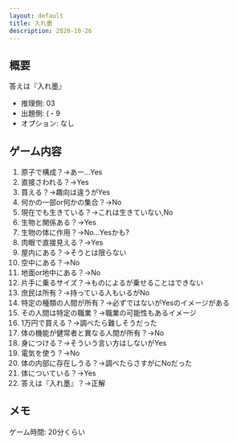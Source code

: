 ```yaml
---
layout: default
title: 入れ墨
description: 2020-10-26
---
```


## 概要

答えは『入れ墨』

- 推理側: 03
- 出題側: (・9
- オプション: なし

## ゲーム内容

1. 原子で構成？→あー…Yes
2. 直接さわれる？→Yes
3. 買える？→趣向は違うがYes
4. 何かの一部or何かの集合？→No
5. 現在でも生きている？→これは生きていない,No
6. 生物と関係ある？→Yes
7. 生物の体に作用？→No…Yesかも?
8. 肉眼で直接見える？→Yes
9. 屋内にある？→そうとは限らない
10. 空中にある？→No
11. 地面or地中にある？→No
12. 片手に乗るサイズ？→ものによるが乗せることはできない
13. 庶民は所有？→持っている人もいるがNo
14. 特定の種類の人間が所有？→必ずではないがYesのイメージがある
15. その人間は特定の職業？→職業の可能性もあるイメージ
16. 1万円で買える？→調べたら難しそうだった
17. 体の機能が健常者と異なる人間が所有？→No
18. 身につける？→そういう言い方はしないがYes
19. 電気を使う？→No
20. 体の内部に存在しうる？→調べたらさすがにNoだった
21. 体についている？→Yes
22. 答えは『入れ墨』？→正解

## メモ

ゲーム時間: 20分くらい
